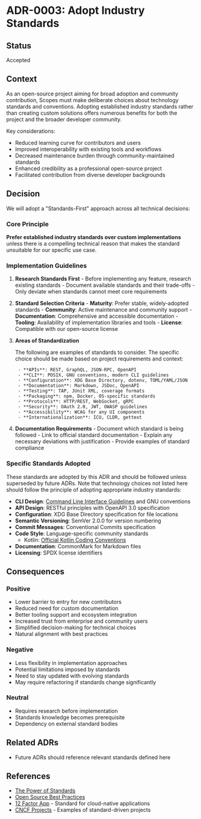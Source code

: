 # ADR-0003: Adopt Industry Standards

## Status

Accepted

## Context

As an open-source project aiming for broad adoption and community contribution, Scopes must make deliberate choices about technology standards and conventions. Adopting established industry standards rather than creating custom solutions offers numerous benefits for both the project and the broader developer community.

Key considerations:

- Reduced learning curve for contributors and users
- Improved interoperability with existing tools and workflows
- Decreased maintenance burden through community-maintained standards
- Enhanced credibility as a professional open-source project
- Facilitated contribution from diverse developer backgrounds

## Decision

We will adopt a "Standards-First" approach across all technical decisions:

### Core Principle

**Prefer established industry standards over custom implementations** unless there is a compelling technical reason that makes the standard unsuitable for our specific use case.

### Implementation Guidelines

1. **Research Standards First**
        - Before implementing any feature, research existing standards
        - Document available standards and their trade-offs
        - Only deviate when standards cannot meet core requirements

2. **Standard Selection Criteria**
        - **Maturity**: Prefer stable, widely-adopted standards
        - **Community**: Active maintenance and community support
        - **Documentation**: Comprehensive and accessible documentation
        - **Tooling**: Availability of implementation libraries and tools
        - **License**: Compatible with our open-source license

3. **Areas of Standardization**

      The following are examples of standards to consider. The specific choice should be made based on project requirements and context:

        - **APIs**: REST, GraphQL, JSON-RPC, OpenAPI
        - **CLI**: POSIX, GNU conventions, modern CLI guidelines
        - **Configuration**: XDG Base Directory, dotenv, TOML/YAML/JSON
        - **Documentation**: Markdown, JSDoc, OpenAPI
        - **Testing**: TAP, JUnit XML, coverage formats
        - **Packaging**: npm, Docker, OS-specific standards
        - **Protocols**: HTTP/REST, WebSocket, gRPC
        - **Security**: OAuth 2.0, JWT, OWASP guidelines
        - **Accessibility**: WCAG for any UI components
        - **Internationalization**: ICU, CLDR, gettext

4. **Documentation Requirements**
        - Document which standard is being followed
        - Link to official standard documentation
        - Explain any necessary deviations with justification
        - Provide examples of standard compliance

### Specific Standards Adopted

These standards are adopted by this ADR and should be followed unless superseded by future ADRs. Note that technology choices not listed here should follow the principle of adopting appropriate industry standards:

- **CLI Design**: [Command Line Interface Guidelines](https://clig.dev/) and GNU conventions
- **API Design**: RESTful principles with OpenAPI 3.0 specification
- **Configuration**: XDG Base Directory specification for file locations
- **Semantic Versioning**: SemVer 2.0.0 for version numbering
- **Commit Messages**: Conventional Commits specification
- **Code Style**: Language-specific community standards
     - Kotlin: [Official Kotlin Coding Conventions](https://kotlinlang.org/docs/coding-conventions.html)
- **Documentation**: CommonMark for Markdown files
- **Licensing**: SPDX license identifiers

## Consequences

### Positive

- Lower barrier to entry for new contributors
- Reduced need for custom documentation
- Better tooling support and ecosystem integration
- Increased trust from enterprise and community users
- Simplified decision-making for technical choices
- Natural alignment with best practices

### Negative

- Less flexibility in implementation approaches
- Potential limitations imposed by standards
- Need to stay updated with evolving standards
- May require refactoring if standards change significantly

### Neutral

- Requires research before implementation
- Standards knowledge becomes prerequisite
- Dependency on external standard bodies

## Related ADRs

- Future ADRs should reference relevant standards defined here

## References

- [The Power of Standards](https://www.w3.org/standards/)
- [Open Source Best Practices](https://opensource.guide/best-practices/)
- [12 Factor App](https://12factor.net/) - Standard for cloud-native applications
- [CNCF Projects](https://www.cncf.io/projects/) - Examples of standard-driven projects

